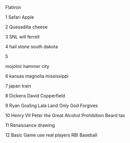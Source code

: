 

Flatiron

1
Safari Apple


2
Quesadilla cheese


3
SNL will ferrell

4
hail stone south dakota

5

mojolnir hammer
city

6
kansas magnolia
mississippi

7
japan train


8 
Dickens
David Copperfield

9
Ryan Gosling
Lala Land
Only God Forgives

10
Henry VII Peter the Great
Alcohol Prohibition
Beard tax

11
Renaissance
drawing

12
Basic Game use real players
RBI Baseball




